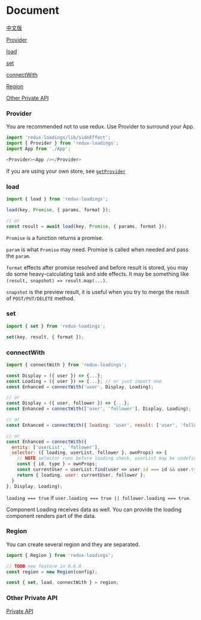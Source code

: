 # Document

[中文版](https://github.com/regionjs/region-core/blob/master/docs/Document-zh_CN.md)

[Provider](#Provider)

[load](#load)

[set](#set)

[connectWith](#connectWith)

[Region](#Region)

[Other Private API](https://github.com/regionjs/region-core/blob/master/docs/PrivateAPI.md)

### Provider

You are recommended not to use redux. Use Provider to surround your App.

```javascript
import 'redux-loadings/lib/sideEffect';
import { Provider } from 'redux-loadings';
import App from './App';

<Provider><App /></Provider>
```

If you are using your own store, see [`getProvider`](https://github.com/regionjs/region-core/blob/master/docs/PrivateAPI.md#getProvider)

### load

```javascript
import { load } from 'redux-loadings';

load(key, Promise, { params, format });

// or
const result = await load(key, Promise, { params, format });
```

`Promise` is a function returns a promise.

`param` is what `Promise` may need. Promise is called when needed and pass the `param`.

`format` effects after promise resolved and before result is stored, you may do some heavy-calculating task and side effects. It may be something like `(result, snapshot) => result.map(...)`.

`snapshot` is the preview result, it is useful when you try to merge the result of `POST/PUT/DELETE` method.

### set

```javascript
import { set } from 'redux-loadings';

set(key, result, { format });
```

### connectWith

```javascript
import { connectWith } from 'redux-loadings';

const Display = ({ user }) => {...};
const Loading = ({ user }) => {...}; // or just import one
const Enhanced = connectWith('user', Display, Loading);

// or
const Display = ({ user, follower }) => {...};
const Enhanced = connectWith(['user', 'follower'], Display, Loading);

// or
const Enhanced = connectWith({ loading: 'user', result: ['user', 'follower'] }, Display, Loading);

// or
const Enhanced = connectWith({
  entity: ['userList', 'follower'],
  selector: ({ loading, userList, follower }, ownProps) => {
    // NOTE selector runs before loading check, userList may be undefined
    const { id, type } = ownProps;
    const currentUser = userList.find(user => user.id === id && user.type === type);
    return { loading, user: currentUser, follower };
  }
}, Display, Loading);
```

`loading === true` if `user.loading === true || follower.loading === true`.

Component Loading receives data as well. You can provide the loading component renders part of the data.

### Region

You can create several region and they are separated.

```javascript
import { Region } from 'redux-loadings';

// TODO new feature in 0.6.0
const region = new Region(config);

const { set, load, connectWith } = region;
```

### Other Private API

[Private API](https://github.com/regionjs/region-core/blob/master/docs/PrivateAPI.md)
